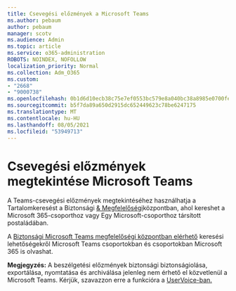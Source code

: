 ```yaml
---
title: Csevegési előzmények a Microsoft Teams
ms.author: pebaum
author: pebaum
manager: scotv
ms.audience: Admin
ms.topic: article
ms.service: o365-administration
ROBOTS: NOINDEX, NOFOLLOW
localization_priority: Normal
ms.collection: Adm_O365
ms.custom:
- "2668"
- "9000738"
ms.openlocfilehash: 0b1d6d10ecb38c75e7ef0553bc579e8a040bc38a8985e0700fe011e72e5f8c8b
ms.sourcegitcommit: b5f7da89a650d2915dc652449623c78be6247175
ms.translationtype: MT
ms.contentlocale: hu-HU
ms.lasthandoff: 08/05/2021
ms.locfileid: "53949713"
---
```

# <a name="viewing-chat-history-in-microsoft-teams"></a>Csevegési előzmények megtekintése Microsoft Teams

A Teams-csevegési előzmények megtekintéséhez [](https://sip.protection.office.com/contentsearchbeta?ContentOnly=1) használhatja a Tartalomkeresést a Biztonsági [& Megfelelőségi](https://sip.protection.office.com/insightdashboard)központban, ahol kereshet a Microsoft 365-csoporthoz vagy Egy Microsoft-csoporthoz társított postaládában. 

A [Biztonsági Microsoft Teams megfelelőségi központban elérhető](https://docs.microsoft.com/microsoft-365/compliance/content-search) keresési lehetőségekről Microsoft Teams csoportokban és csoportokban Microsoft 365 is olvashat. 

**Megjegyzés:** A beszélgetési előzmények biztonsági biztonságiolása, exportálása, nyomtatása és archiválása jelenleg nem érhető el közvetlenül a Microsoft Teams. Kérjük, szavazzon erre a funkcióra a [UserVoice-ban.](https://microsoftteams.uservoice.com/forums/555103-public/suggestions/16982542-backup-export-printing-archive-options?page=2&per_page=20) 